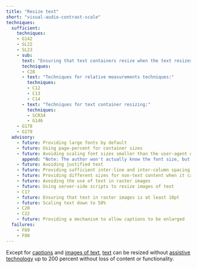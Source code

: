 ```yaml
---
title: "Resize text"
short: "visual-audio-contrast-scale"
techniques:
  sufficient:
    techniques:
    - G142
    - SL22
    - SL23
    - sub: 
      text: "Ensuring that text containers resize when the text resizes <strong>AND</strong> using measurements that are relative to other measurements in the content by using one or more of the following techniques"
      techniques:
      - C28
      - text: "Techniques for relative measurements techniques:"
        techniques:
        - C12
        - C13
        - C14
      - text: "Techniques for text container resizing:"
        techniques:
        - SCR34
        - G146
    - G178
    - G179
  advisory:
    - future: Providing large fonts by default
    - future: Using page-percent for container sizes
    - future: Avoiding scaling font sizes smaller than the user-agent default
      append: "Note: The author won't actually know the font size, but should avoid percentage scaling that results in less than 100%"
    - future: Avoiding justified text
    - future: Providing sufficient inter-line and inter-column spacing
    - future: Providing different sizes for non-text content when it cannot have an equivalent accessible alternative
    - future: Avoiding the use of text in raster images
    - future: Using server-side scripts to resize images of text
    - C17
    - future: Ensuring that text in raster images is at least 18pt
    - future: Scaling text down to 50%
    - C20
    - C22
    - future: Providing a mechanism to allow captions to be enlarged
  failures:
    - F69
    - F80
---
```

Except for <a href="http://www.w3.org/TR/2008/REC-WCAG20-20081211/#captionsdef" class="termref">captions</a> and <a href="http://www.w3.org/TR/2008/REC-WCAG20-20081211/#images-of-textdef" class="termref">images of text</a>, <a href="http://www.w3.org/TR/2008/REC-WCAG20-20081211/#textdef" class="termref">text</a> can be resized without <a href="http://www.w3.org/TR/2008/REC-WCAG20-20081211/#atdef" class="termref">assistive technology</a> up to 200 percent without loss of content or functionality. 